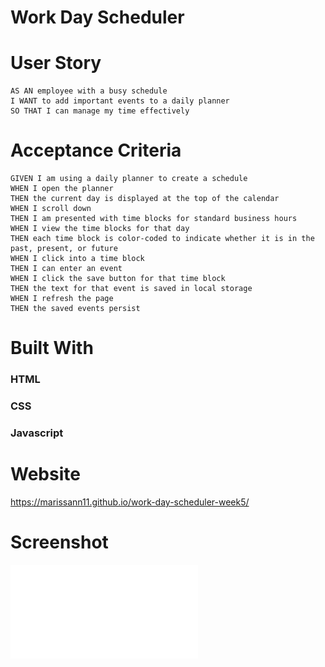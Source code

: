 # Work Day Scheduler

# User Story
```
AS AN employee with a busy schedule
I WANT to add important events to a daily planner
SO THAT I can manage my time effectively
```

# Acceptance Criteria
```
GIVEN I am using a daily planner to create a schedule
WHEN I open the planner
THEN the current day is displayed at the top of the calendar
WHEN I scroll down
THEN I am presented with time blocks for standard business hours
WHEN I view the time blocks for that day
THEN each time block is color-coded to indicate whether it is in the past, present, or future
WHEN I click into a time block
THEN I can enter an event
WHEN I click the save button for that time block
THEN the text for that event is saved in local storage
WHEN I refresh the page
THEN the saved events persist
```

# Built With

### HTML
### CSS
### Javascript


# Website

https://marissann11.github.io/work-day-scheduler-week5/

# Screenshot

![ScreenShot](./Develop/final-screenshot.pdf?raw=true "Screenshot")


